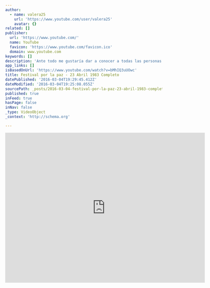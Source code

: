 ```yaml
---
author:
  - name: valera25
    url: 'https://www.youtube.com/user/valera25'
    avatar: {}
related: []
publisher:
  url: 'https://www.youtube.com/'
  name: YouTube
  favicon: 'https://www.youtube.com/favicon.ico'
  domain: www.youtube.com
keywords: []
description: 'Ante todo me gustaría dar a conocer a todas las personas que este canal, y todos sus vídeos y canciones estaban totalmente libre de la gestión de comentarios hasta que a partir del intento de golpe del pasado abril de 2013 por parte del fascismo Venezolano y su continuo asedio y publicidad no deseada en contra de los intereses del pueblo obrero, se informa que los comentarios pasan por un filtro para evitar dichos ataques.'
app_links: []
isBasedOnUrl: 'https://www.youtube.com/watch?v=bMhIQ3uUOwc'
title: Festival por la paz - 23 Abril 1983 Completo
datePublished: '2016-03-04T19:29:45.412Z'
dateModified: '2016-03-04T19:25:08.055Z'
sourcePath: _posts/2016-03-04-festival-por-la-paz-23-abril-1983-completo.md
published: true
inFeed: true
hasPage: false
inNav: false
_type: VideoObject
_context: 'http://schema.org'

---
```

<iframe src="https://cdn.embedly.com/widgets/media.html?src=https%3A%2F%2Fwww.youtube.com%2Fembed%2FbMhIQ3uUOwc%3Ffeature%3Doembed&amp;url=https%3A%2F%2Fwww.youtube.com%2Fwatch%3Fv%3DbMhIQ3uUOwc&amp;image=https%3A%2F%2Fi.ytimg.com%2Fvi%2FbMhIQ3uUOwc%2Fhqdefault.jpg&amp;key=b7d04c9b404c499eba89ee7072e1c4f7&amp;type=text%2Fhtml&amp;schema=youtube" width="640" height="480" scrolling="no" frameborder="0" allowfullscreen="allowfullscreen" style=""></iframe>